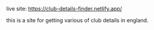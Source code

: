 live site: https://club-details-finder.netlify.app/


this is a site for getting various of club details in england.
